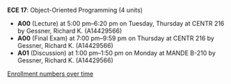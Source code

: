 **ECE 17**: Object-Oriented Programming (4 units)

- **A00** (Lecture) at 5:00 pm–6:20 pm on Tuesday, Thursday at CENTR 216 by Gessner, Richard K. (A14429566)
- **A00** (Final Exam) at 7:00 pm–9:59 pm on Thursday at CENTR 216 by Gessner, Richard K. (A14429566)
- **A01** (Discussion) at 1:00 pm–1:50 pm on Monday at MANDE B-210 by Gessner, Richard K. (A14429566)

[Enrollment numbers over time](./ECE17.tsv)
